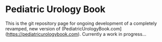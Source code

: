 # Pediatric Urology Book

This is the git repository page for ongoing development of a completely revamped, new version of (PediatricUrologyBook.com](https://pediatricurologybook.com). Currently a work in progress...
